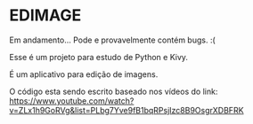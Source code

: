 # EDIMAGE

Em andamento... Pode e provavelmente contém bugs. :(

Esse é um projeto para estudo de Python e Kivy.

É um aplicativo para edição de imagens.

O código esta sendo escrito baseado nos vídeos do link: 
https://www.youtube.com/watch?v=ZLx1h9GoRVg&list=PLbg7Yve9fB1bqRPsjIzc8B9OsgrXDBFRK

